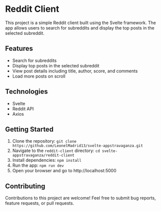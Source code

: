 # Reddit Client

This project is a simple Reddit client built using the Svelte framework. The app allows users to search for subreddits and display the top posts in the selected subreddit.

## Features

- Search for subreddits
- Display top posts in the selected subreddit
- View post details including title, author, score, and comments
- Load more posts on scroll

## Technologies

- Svelte
- Reddit API
- Axios

## Getting Started

1. Clone the repository: `git clone https://github.com/LeonelMadrid13/svelte-appstravaganza.git`
2. Navigate to the `reddit-client` directory: `cd svelte-appstravaganza/reddit-client`
3. Install dependencies: `npm install`
4. Run the app: `npm run dev`
5. Open your browser and go to http://localhost:5000

## Contributing

Contributions to this project are welcome! Feel free to submit bug reports, feature requests, or pull requests.
